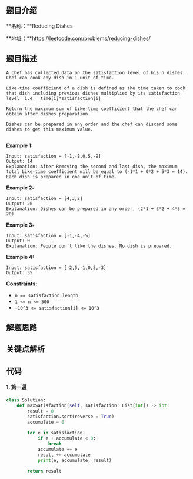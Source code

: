 ## 题目介绍

**名称：**Reducing Dishes

**地址：**https://leetcode.com/problems/reducing-dishes/

## 题目描述

```
A chef has collected data on the satisfaction level of his n dishes. Chef can cook any dish in 1 unit of time.

Like-time coefficient of a dish is defined as the time taken to cook that dish including previous dishes multiplied by its satisfaction level  i.e.  time[i]*satisfaction[i]

Return the maximum sum of Like-time coefficient that the chef can obtain after dishes preparation.

Dishes can be prepared in any order and the chef can discard some dishes to get this maximum value.


```

**Example 1:**

```
Input: satisfaction = [-1,-8,0,5,-9]
Output: 14
Explanation: After Removing the second and last dish, the maximum total Like-time coefficient will be equal to (-1*1 + 0*2 + 5*3 = 14). Each dish is prepared in one unit of time.
```

**Example 2:**

```
Input: satisfaction = [4,3,2]
Output: 20
Explanation: Dishes can be prepared in any order, (2*1 + 3*2 + 4*3 = 20)
```

**Example 3:**

```
Input: satisfaction = [-1,-4,-5]
Output: 0
Explanation: People don't like the dishes. No dish is prepared.
```

**Example 4:**

```
Input: satisfaction = [-2,5,-1,0,3,-3]
Output: 35 
```

**Constraints:**

- `n == satisfaction.length`
- `1 <= n <= 500`
- `-10^3 <= satisfaction[i] <= 10^3`



## 解题思路





## 关键点解析



## 代码

#### 1. 第一遍

```python
class Solution:
    def maxSatisfaction(self, satisfaction: List[int]) -> int:
        result = 0
        satisfaction.sort(reverse = True)
        accumulate = 0
        
        for e in satisfaction:
            if e + accumulate < 0:
                break
            accumulate += e
            result += accumulate
            print(e, accumulate, result)

        return result
```

